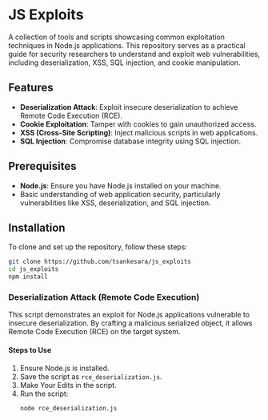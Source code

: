 # JS Exploits

A collection of tools and scripts showcasing common exploitation techniques in Node.js applications. This repository serves as a practical guide for security researchers to understand and exploit web vulnerabilities, including deserialization, XSS, SQL injection, and cookie manipulation.

## Features

- **Deserialization Attack**: Exploit insecure deserialization to achieve Remote Code Execution (RCE).
- **Cookie Exploitation**: Tamper with cookies to gain unauthorized access.
- **XSS (Cross-Site Scripting)**: Inject malicious scripts in web applications.
- **SQL Injection**: Compromise database integrity using SQL injection.

## Prerequisites

- **Node.js**: Ensure you have Node.js installed on your machine.
- Basic understanding of web application security, particularly vulnerabilities like XSS, deserialization, and SQL injection.

## Installation

To clone and set up the repository, follow these steps:

```bash
git clone https://github.com/tsankesara/js_exploits
cd js_exploits
npm install
```
### Deserialization Attack (Remote Code Execution)

This script demonstrates an exploit for Node.js applications vulnerable to insecure deserialization. By crafting a malicious serialized object, it allows Remote Code Execution (RCE) on the target system.

#### Steps to Use

1. Ensure Node.js is installed.
2. Save the script as `rce_deserialization.js`.
3. Make Your Edits in the script.
4. Run the script:
   ```bash
   node rce_deserialization.js
   ```

   
